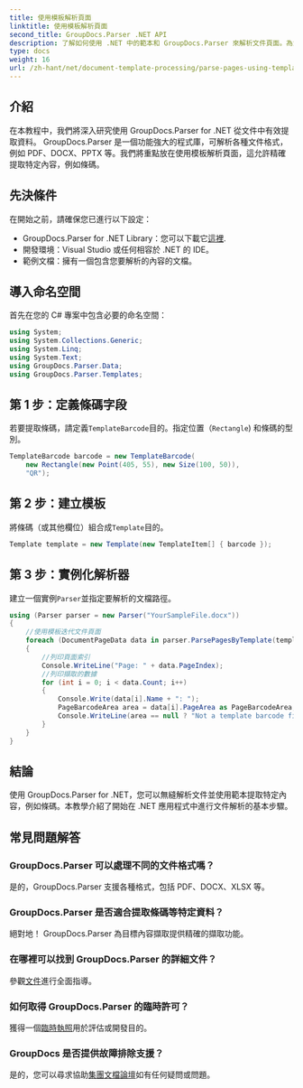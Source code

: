 ```yaml
---
title: 使用模板解析頁面
linktitle: 使用模板解析頁面
second_title: GroupDocs.Parser .NET API
description: 了解如何使用 .NET 中的範本和 GroupDocs.Parser 來解析文件頁面。為您的應用程式高效提取特定內容。
type: docs
weight: 16
url: /zh-hant/net/document-template-processing/parse-pages-using-templates/
---
```

## 介紹
在本教程中，我們將深入研究使用 GroupDocs.Parser for .NET 從文件中有效提取資料。 GroupDocs.Parser 是一個功能強大的程式庫，可解析各種文件格式，例如 PDF、DOCX、PPTX 等。我們將重點放在使用模板解析頁面，這允許精確提取特定內容，例如條碼。
## 先決條件
在開始之前，請確保您已進行以下設定：
-  GroupDocs.Parser for .NET Library：您可以下載它[這裡](https://releases.groupdocs.com/parser/net/).
- 開發環境：Visual Studio 或任何相容於 .NET 的 IDE。
- 範例文檔：擁有一個包含您要解析的內容的文檔。

## 導入命名空間
首先在您的 C# 專案中包含必要的命名空間：
```csharp
using System;
using System.Collections.Generic;
using System.Linq;
using System.Text;
using GroupDocs.Parser.Data;
using GroupDocs.Parser.Templates;
```
## 第 1 步：定義條碼字段
若要提取條碼，請定義`TemplateBarcode`目的。指定位置（`Rectangle`) 和條碼的型別。
```csharp
TemplateBarcode barcode = new TemplateBarcode(
    new Rectangle(new Point(405, 55), new Size(100, 50)),
    "QR");
```
## 第 2 步：建立模板
將條碼（或其他欄位）組合成`Template`目的。
```csharp
Template template = new Template(new TemplateItem[] { barcode });
```
## 第 3 步：實例化解析器
建立一個實例`Parser`並指定要解析的文檔路徑。
```csharp
using (Parser parser = new Parser("YourSampleFile.docx"))
{
    //使用模板迭代文件頁面
    foreach (DocumentPageData data in parser.ParsePagesByTemplate(template))
    {
        //列印頁面索引
        Console.WriteLine("Page: " + data.PageIndex);
        //列印擷取的數據
        for (int i = 0; i < data.Count; i++)
        {
            Console.Write(data[i].Name + ": ");
            PageBarcodeArea area = data[i].PageArea as PageBarcodeArea;
            Console.WriteLine(area == null ? "Not a template barcode field" : area.Value);
        }
    }
}
```

## 結論
使用 GroupDocs.Parser for .NET，您可以無縫解析文件並使用範本提取特定內容，例如條碼。本教學介紹了開始在 .NET 應用程式中進行文件解析的基本步驟。

## 常見問題解答
### GroupDocs.Parser 可以處理不同的文件格式嗎？
是的，GroupDocs.Parser 支援各種格式，包括 PDF、DOCX、XLSX 等。
### GroupDocs.Parser 是否適合提取條碼等特定資料？
絕對地！ GroupDocs.Parser 為目標內容擷取提供精確的擷取功能。
### 在哪裡可以找到 GroupDocs.Parser 的詳細文件？
參觀[文件](https://reference.groupdocs.com/parser/net/)進行全面指導。
### 如何取得 GroupDocs.Parser 的臨時許可？
獲得一個[臨時執照](https://purchase.groupdocs.com/temporary-license/)用於評估或開發目的。
### GroupDocs 是否提供故障排除支援？
是的，您可以尋求協助[集團文檔論壇](https://forum.groupdocs.com/c/parser/17)如有任何疑問或問題。